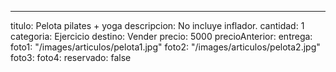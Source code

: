 ---
titulo: Pelota pilates + yoga
descripcion: No incluye inflador.
cantidad: 1
categoria: Ejercicio
destino: Vender
precio: 5000
precioAnterior: 
entrega: 
foto1: "/images/articulos/pelota1.jpg"
foto2: "/images/articulos/pelota2.jpg"
foto3: 
foto4: 
reservado: false
